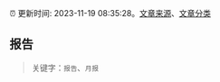 :alarm_clock: 更新时间: 2023-11-19 08:35:28。[文章来源](/README.md)、[文章分类](/TAGS.md)

## 报告


> 关键字：`报告`、`月报`



